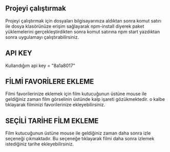 ## Projeyi çalıştırmak
Projeyi çalıştırmak için dosyaları bilgisayarınıza aldıktan sonra komut satırı ile dosya klasörünüze erişim sağlayarak npm-install diyerek paket yüklemelerini gerçekleştirdikten sonra komut satırına npm start yazdıktan sonra uygulamayı çalıştırabilirsiniz.

## API KEY
Kullandığım api key = "8a1a8017"

## FİLMİ FAVORİLERE EKLEME
Filmi favorilerinize eklemek için film kutucuğunun üstüne mouse ile geldiğiniz zaman film görselinin üstünde kalp işareti gözükmektedir. o kalbe tıklayarak filminizi favorilerinize ekleyebilirsiniz.

## SEÇİLİ TARİHE FİLM EKLEME
Film kutucuğunun üstüne mouse ile  geldiğiniz zaman daha sonra izle seçeneği çıkmaktadır. Bu seçeneğe tıklayarak filmi daha sonra izlemek istediğiniz tarihe ekleyebilirsiniz.